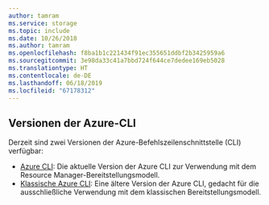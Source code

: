 ```yaml
---
author: tamram
ms.service: storage
ms.topic: include
ms.date: 10/26/2018
ms.author: tamram
ms.openlocfilehash: f8ba1b1c221434f91ec355651ddbf2b3425959a6
ms.sourcegitcommit: 3e98da33c41a7bbd724f644ce7dedee169eb5028
ms.translationtype: HT
ms.contentlocale: de-DE
ms.lasthandoff: 06/18/2019
ms.locfileid: "67178312"
---
```

## <a name="versions-of-the-azure-cli"></a>Versionen der Azure-CLI

Derzeit sind zwei Versionen der Azure-Befehlszeilenschnittstelle (CLI) verfügbar:

* [Azure CLI](../articles/storage/common/storage-azure-cli.md): Die aktuelle Version der Azure CLI zur Verwendung mit dem Resource Manager-Bereitstellungsmodell.
* [Klassische Azure CLI](../articles/storage/common/storage-azure-cli-nodejs.md): Eine ältere Version der Azure CLI, gedacht für die ausschließliche Verwendung mit dem klassischen Bereitstellungsmodell.
